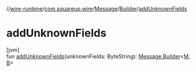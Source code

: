 //[wire-runtime](../../../../index.md)/[com.squareup.wire](../../index.md)/[Message](../index.md)/[Builder](index.md)/[addUnknownFields](add-unknown-fields.md)

# addUnknownFields

[jvm]\
fun [addUnknownFields](add-unknown-fields.md)(unknownFields: ByteString): [Message.Builder](index.md)&lt;[M](index.md), [B](index.md)&gt;
